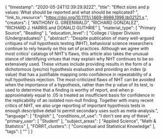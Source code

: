 {
    "timestamp": "2020-05-24T12:39:29.922Z",
    "title": "Effect sizes and p values: What should be reported and what should be replicated? ",
    "link_to_resource": "https://doi.org/10.1111/j.1469-8986.1996.tb02121.x.",
    "creators": [
        "ANTHONY G. GREENWALD",
        "RICHARD GONZALEZ",
        "RICHARD J. HARRIS and DONALD GUTHRIE"
    ],
    "material_type": [
        "Primary Source",
        "Reading"
    ],
    "education_level": [
        "College / Upper Division (Undergraduates)"
    ],
    "abstract": "Despite publication of many well-argued critiques of null hypothesis testing (NHT), behavioral science researchers continue to rely heavily on this set of practices. Although we agree with most critics' catalogs of NHT's flaws, this article also takes the unusual stance of identifying virtues that may explain why NHT continues to be so extensively used. These virtues include providing results in the form of a dichotomous (yes/no) hypothesis evaluation and providing an index (p value) that has a justifiable mapping onto confidence in repeatability of a null hypothesis rejection. The most-criticized flaws of NHT can be avoided when the importance of a hypothesis, rather than the p value of its test, is used to determine that a finding is worthy of report, and when p approximately equal to .05 is treated as insufficient basis for confidence in the replicability of an isolated non-null finding. Together with many recent critics of NHT, we also urge reporting of important hypothesis tests in enough descriptive detail to permit secondary uses such as meta-analysis.",
    "language": [
        "English"
    ],
    "conditions_of_use": "I don't see any of these",
    "primary_user": [
        "Student"
    ],
    "subject_areas": [
        "Applied Science",
        "Math & Statistics"
    ],
    "FORRT_clusters": [
        "Conceptual and Statistical Knowledge"
    ],
    "tags": [
        ""
    ]
}